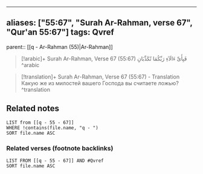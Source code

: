
---
aliases: ["55:67", "Surah Ar-Rahman, verse 67", "Qur'an 55:67"]
tags: Qvref
---

parent:: [[q - Ar-Rahman (55)|Ar-Rahman]]

> [!arabic]+ Surah Ar-Rahman, Verse 67 (55:67)
> <span class="quran-arabic">فَبِأَىِّ ءَالَآءِ رَبِّكُمَا تُكَذِّبَانِ</span>
^arabic

> [!translation]+ Surah Ar-Rahman, Verse 67 (55:67) - Translation
> Какую же из милостей вашего Господа вы считаете ложью?
^translation



## Related notes
```dataview
LIST from [[q - 55 - 67]]
WHERE !contains(file.name, "q - ")
SORT file.name ASC
```

### Related verses (footnote backlinks)
```dataview
LIST FROM [[q - 55 - 67]] AND #Qvref
SORT file.name ASC
```

